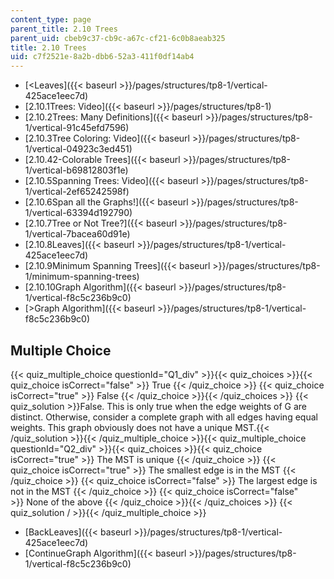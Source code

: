 ```yaml
---
content_type: page
parent_title: 2.10 Trees
parent_uid: cbeb9c37-cb9c-a67c-cf21-6c0b8aeab325
title: 2.10 Trees
uid: c7f2521e-8a2b-dbb6-52a3-411f0df14ab4
---
```


*   [<Leaves]({{< baseurl >}}/pages/structures/tp8-1/vertical-425ace1eec7d)
*   [2.10.1Trees: Video]({{< baseurl >}}/pages/structures/tp8-1)
*   [2.10.2Trees: Many Definitions]({{< baseurl >}}/pages/structures/tp8-1/vertical-91c45efd7596)
*   [2.10.3Tree Coloring: Video]({{< baseurl >}}/pages/structures/tp8-1/vertical-04923c3ed451)
*   [2.10.42-Colorable Trees]({{< baseurl >}}/pages/structures/tp8-1/vertical-b69812803f1e)
*   [2.10.5Spanning Trees: Video]({{< baseurl >}}/pages/structures/tp8-1/vertical-2ef65242598f)
*   [2.10.6Span all the Graphs!]({{< baseurl >}}/pages/structures/tp8-1/vertical-63394d192790)
*   [2.10.7Tree or Not Tree?]({{< baseurl >}}/pages/structures/tp8-1/vertical-7bacea60d91e)
*   [2.10.8Leaves]({{< baseurl >}}/pages/structures/tp8-1/vertical-425ace1eec7d)
*   [2.10.9Minimum Spanning Trees]({{< baseurl >}}/pages/structures/tp8-1/minimum-spanning-trees)
*   [2.10.10Graph Algorithm]({{< baseurl >}}/pages/structures/tp8-1/vertical-f8c5c236b9c0)
*   [\>Graph Algorithm]({{< baseurl >}}/pages/structures/tp8-1/vertical-f8c5c236b9c0)

Multiple Choice
---------------

{{< quiz_multiple_choice questionId="Q1_div" >}}{{< quiz_choices >}}{{< quiz_choice isCorrect="false" >}}&nbsp;True&nbsp;{{< /quiz_choice >}}
{{< quiz_choice isCorrect="true" >}}&nbsp;False&nbsp;{{< /quiz_choice >}}{{< /quiz_choices >}}
{{< quiz_solution >}}False. This is only true when the edge weights of G are distinct. Otherwise, consider a complete graph with all edges having equal weights. This graph obviously does not have a unique MST.{{< /quiz_solution >}}{{< /quiz_multiple_choice >}}{{< quiz_multiple_choice questionId="Q2_div" >}}{{< quiz_choices >}}{{< quiz_choice isCorrect="true" >}}&nbsp;The MST is unique&nbsp;{{< /quiz_choice >}}
{{< quiz_choice isCorrect="true" >}}&nbsp;The smallest edge is in the MST&nbsp;{{< /quiz_choice >}}
{{< quiz_choice isCorrect="false" >}}&nbsp;The largest edge is not in the MST&nbsp;{{< /quiz_choice >}}
{{< quiz_choice isCorrect="false" >}}&nbsp;None of the above&nbsp;{{< /quiz_choice >}}{{< /quiz_choices >}}
{{< quiz_solution / >}}{{< /quiz_multiple_choice >}}

*   [BackLeaves]({{< baseurl >}}/pages/structures/tp8-1/vertical-425ace1eec7d)
*   [ContinueGraph Algorithm]({{< baseurl >}}/pages/structures/tp8-1/vertical-f8c5c236b9c0)